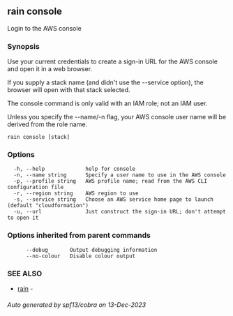## rain console

Login to the AWS console

### Synopsis

Use your current credentials to create a sign-in URL for the AWS console and open it in a web browser.

If you supply a stack name (and didn't use the --service option), the browser will open with that stack selected.

The console command is only valid with an IAM role; not an IAM user.

Unless you specify the --name/-n flag, your AWS console user name will be derived from the role name.

```
rain console [stack]
```

### Options

```
  -h, --help             help for console
  -n, --name string      Specify a user name to use in the AWS console
  -p, --profile string   AWS profile name; read from the AWS CLI configuration file
  -r, --region string    AWS region to use
  -s, --service string   Choose an AWS service home page to launch (default "cloudformation")
  -u, --url              Just construct the sign-in URL; don't attempt to open it
```

### Options inherited from parent commands

```
      --debug       Output debugging information
      --no-colour   Disable colour output
```

### SEE ALSO

* [rain](index.md)	 - 

###### Auto generated by spf13/cobra on 13-Dec-2023
